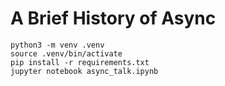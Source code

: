 # A Brief History of Async

```console
python3 -m venv .venv
source .venv/bin/activate
pip install -r requirements.txt
jupyter notebook async_talk.ipynb
```
